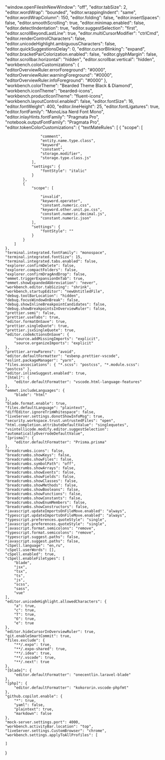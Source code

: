 "window.openFilesInNewWindow": "off",
	"editor.tabSize": 2,
	"editor.wordWrap": "bounded",
	"editor.wrappingIndent": "same",
	"editor.wordWrapColumn": 150,
	"editor.folding": false,
	"editor.insertSpaces": false,
	"editor.smoothScrolling": true,
	"editor.minimap.enabled": false,
	"editor.detectIndentation": true,
	"editor.suggestSelection": "first",
	"editor.scrollBeyondLastLine": true,
	"editor.multiCursorModifier": "ctrlCmd",
	"editor.renderControlCharacters": false,
	"editor.unicodeHighlight.ambiguousCharacters": false,
	"editor.quickSuggestionsDelay": 0,
	"editor.cursorBlinking": "expand",
	"editor.bracketPairColorization.enabled": false,
	"editor.glyphMargin": false,
	"editor.scrollbar.horizontal": "hidden",
	"editor.scrollbar.vertical": "hidden",
	"workbench.colorCustomizations": {
		"editorOverviewRuler.errorForeground": "#0000",
		"editorOverviewRuler.warningForeground": "#0000",
		"editorOverviewRuler.infoForeground": "#0000"
	},
	"workbench.colorTheme": "Bearded Theme Black & Diamond",
	"workbench.iconTheme": "bearded-icons",
	"workbench.productIconTheme": "fluent-icons",
	"workbench.layoutControl.enabled": false,
	"editor.fontSize": 16,
	"editor.fontWeight": 400,
	"editor.lineHeight": 25,
	"editor.fontLigatures": true,
	"editor.fontFamily": "MonoLisa Nerd Font Mono",
	"editor.inlayHints.fontFamily": "Pragmata Pro",
	"notebook.outputFontFamily": "Pragmata Pro",
	"editor.tokenColorCustomizations": {
		"textMateRules": [
			{
				"scope": [
					
					"comment",
					"entity.name.type.class", 
					"keyword", 
					"constant", 
					"storage.modifier", 
					"storage.type.class.js" 
				],
				"settings": {
					"fontStyle": "italic"
				}
			},
			{
				"scope": [
					
					"invalid",
					"keyword.operator",
					"constant.numeric.css",
					"keyword.other.unit.px.css",
					"constant.numeric.decimal.js",
					"constant.numeric.json"
				],
				"settings": {
					"fontStyle": ""
				}
			}
		]
	},
	"terminal.integrated.fontFamily": "monospace",
	"terminal.integrated.fontSize": 15,
	"terminal.integrated.tabs.enabled": false,
	"explorer.confirmDelete": false,
	"explorer.compactFolders": false,
	"explorer.confirmDragAndDrop": false,
	"emmet.triggerExpansionOnTab": true,
	"emmet.showExpandedAbbreviation": "never",
	"workbench.editor.tabSizing": "shrink",
	"workbench.startupEditor": "newUntitledFile",
	"debug.toolBarLocation": "hidden",
	"debug.focusWindowOnBreak": false,
	"debug.showInlineBreakpointCandidates": false,
	"debug.showBreakpointsInOverviewRuler": false,
	"prettier.semi": false,
	"prettier.useTabs": true,
	"editor.formatOnSave": true,
	"prettier.singleQuote": true,
	"prettier.jsxSingleQuote": true,
	"editor.codeActionsOnSave": {
		"source.addMissingImports": "explicit",
		"source.organizeImports": "explicit"
	},
	"prettier.arrowParens": "avoid",
	"editor.defaultFormatter": "esbenp.prettier-vscode",
	"eslint.packageManager": "yarn",
	"files.associations": { "*.scss": "postcss", "*.module.scss": "postcss" },
	"editor.inlineSuggest.enabled": true,
	"[html]": {
		"editor.defaultFormatter": "vscode.html-language-features"
	},
	"emmet.includeLanguages": {
		"blade": "html"
	},
	"blade.format.enable": true,
	"files.defaultLanguage": "plaintext",
	"diffEditor.ignoreTrimWhitespace": false,
	"liveServer.settings.donotShowInfoMsg": true,
	"security.workspace.trust.untrustedFiles": "open",
	"html.completion.attributeDefaultValue": "singlequotes",
	"vsintellicode.modify.editor.suggestSelection": "automaticallyOverrodeDefaultValue",
	"[prisma]": {
		"editor.defaultFormatter": "Prisma.prisma"
	},
	"breadcrumbs.icons": false,
	"breadcrumbs.showKeys": false,
	"breadcrumbs.showFiles": false,
	"breadcrumbs.symbolPath": "off",
	"breadcrumbs.showArrays": false,
	"breadcrumbs.showEvents": false,
	"breadcrumbs.showFields": false,
	"breadcrumbs.showClasses": false,
	"breadcrumbs.showMethods": false,
	"breadcrumbs.showBooleans": false,
	"breadcrumbs.showFunctions": false,
	"breadcrumbs.showConstants": false,
	"breadcrumbs.showEnumMembers": false,
	"breadcrumbs.showConstructors": false,
	"javascript.updateImportsOnFileMove.enabled": "always",
	"typescript.updateImportsOnFileMove.enabled": "always",
	"typescript.preferences.quoteStyle": "single",
	"javascript.preferences.quoteStyle": "single",
	"javascript.format.semicolons": "remove",
	"typescript.format.semicolons": "remove",
	"typescript.suggest.paths": false,
	"javascript.suggest.paths": false,
	"cSpell.language": "en,ru",
	"cSpell.userWords": [],
	"cSpell.enabled": true,
	"cSpell.enableFiletypes": [
		"blade",
		"jsx",
		"tsx",
		"ts",
		"js",
		"scss",
		"sass",
		"vue"
	],
	"editor.unicodeHighlight.allowedCharacters": {
		"а": true,
		"с": true,
		"Т": true,
		"б": true,
		"е": true
	},
	"editor.hideCursorInOverviewRuler": true,
	"git.enableSmartCommit": true,
	"files.exclude": {
		"**/.expo": true,
		"**/.expo-shared": true,
		"**/.idea": true,
		"**/.vscode": true,
		"**/.next": true
	},
	"[blade]": {
		"editor.defaultFormatter": "onecentlin.laravel-blade"
	},
	"[php]": {
		"editor.defaultFormatter": "kokororin.vscode-phpfmt"
	},
	"github.copilot.enable": {
		"*": true,
		"yaml": false,
		"plaintext": true,
		"markdown": false
	},
	"mock-server.settings.port": 4000,
	"workbench.activityBar.location": "top",
	"liveServer.settings.CustomBrowser": "chrome",
	"workbench.settings.applyToAllProfiles": [
		
	]
}
